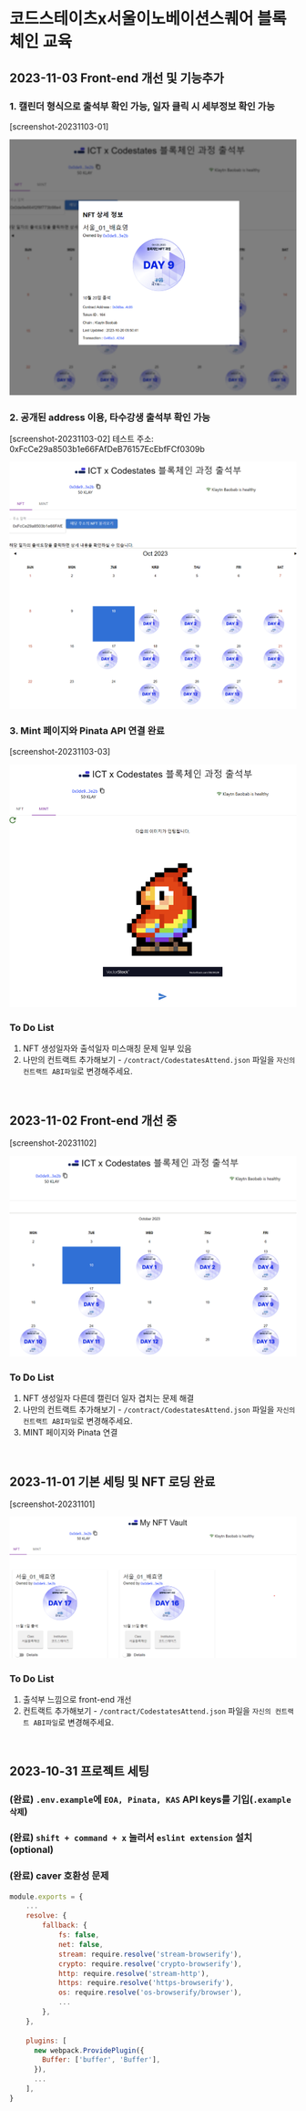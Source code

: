 # 코드스테이츠x서울이노베이션스퀘어 블록체인 교육

## 2023-11-03 Front-end 개선 및 기능추가

### 1. 캘린더 형식으로 출석부 확인 가능, 일자 클릭 시 세부정보 확인 가능
[screenshot-20231103-01]

![프로젝트 실행 스크린샷](images/project_20231103_01.png)

### 2. 공개된 address 이용, 타수강생 출석부 확인 가능
[screenshot-20231103-02]
테스트 주소: 0xFcCe29a8503b1e66FAfDeB76157EcEbfFCf0309b

![프로젝트 실행 스크린샷](images/project_20231103_02.png)

### 3. Mint 페이지와 Pinata API 연결 완료
[screenshot-20231103-03]

![프로젝트 실행 스크린샷](images/project_20231103_03.png)

### To Do List
1. NFT 생성일자와 출석일자 미스매칭 문제 일부 있음
2. 나만의 컨트랙트 추가해보기 - `/contract/CodestatesAttend.json` 파일을 `자신의 컨트랙트 ABI파일`로 변경해주세요.

<br />

## 2023-11-02 Front-end 개선 중

[screenshot-20231102]

![프로젝트 실행 스크린샷](images/project_20231102.png)

### To Do List
1. NFT 생성일자 다른데 캘린더 일자 겹치는 문제 해결
2. 나만의 컨트랙트 추가해보기 - `/contract/CodestatesAttend.json` 파일을 `자신의 컨트랙트 ABI파일`로 변경해주세요.
3. MINT 페이지와 Pinata 연결

<br />

## 2023-11-01 기본 세팅 및 NFT 로딩 완료

[screenshot-20231101]

![프로젝트 실행 스크린샷](images/project_20231101.png)

### To Do List
1. 출석부 느낌으로 front-end 개선 
2. 컨트랙트 추가해보기 - `/contract/CodestatesAttend.json` 파일을 `자신의 컨트랙트 ABI파일`로 변경해주세요.

<br />

## 2023-10-31 프로젝트 세팅
### (완료) `.env.example`에 `EOA, Pinata, KAS` API keys를 기입(`.example 삭제`)
### (완료) `shift + command + x` 눌러서 `eslint extension` 설치 (optional)
### (완료) caver 호환성 문제

```js
module.exports = {
    ...
    resolve: {
        fallback: {
            fs: false,
            net: false,
            stream: require.resolve('stream-browserify'),
            crypto: require.resolve('crypto-browserify'),
            http: require.resolve('stream-http'),
            https: require.resolve('https-browserify'),
            os: require.resolve('os-browserify/browser'),
            ...
        },
    },

    plugins: [
      new webpack.ProvidePlugin({
        Buffer: ['buffer', 'Buffer'],
      }),
      ...
    ],
}
```
